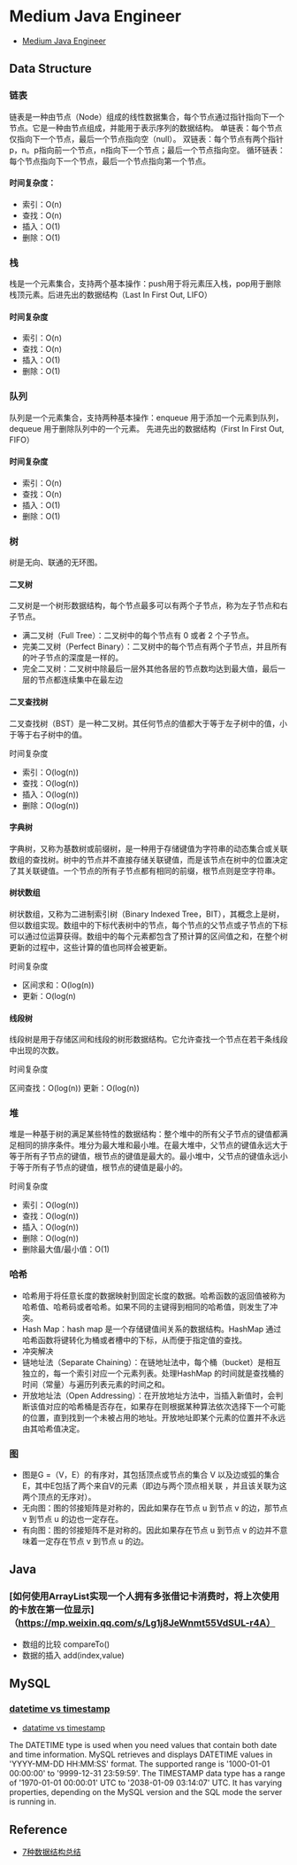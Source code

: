 # Medium Java Engineer

* [Medium Java Engineer](medium-java.md)

## Data Structure

### 链表

链表是一种由节点（Node）组成的线性数据集合，每个节点通过指针指向下一个节点。它是一种由节点组成，并能用于表示序列的数据结构。
单链表：每个节点仅指向下一个节点，最后一个节点指向空（null）。
双链表：每个节点有两个指针p，n。p指向前一个节点，n指向下一个节点；最后一个节点指向空。
循环链表：每个节点指向下一个节点，最后一个节点指向第一个节点。

#### 时间复杂度：

* 索引：O(n)
* 查找：O(n)
* 插入：O(1)
* 删除：O(1)

### 栈

栈是一个元素集合，支持两个基本操作：push用于将元素压入栈，pop用于删除栈顶元素。后进先出的数据结构（Last In First Out, LIFO）

#### 时间复杂度

* 索引：O(n)
* 查找：O(n)
* 插入：O(1)
* 删除：O(1)

### 队列

队列是一个元素集合，支持两种基本操作：enqueue 用于添加一个元素到队列，dequeue 用于删除队列中的一个元素。
先进先出的数据结构（First In First Out, FIFO）

#### 时间复杂度

* 索引：O(n)
* 查找：O(n)
* 插入：O(1)
* 删除：O(1)

### 树

树是无向、联通的无环图。

#### 二叉树

二叉树是一个树形数据结构，每个节点最多可以有两个子节点，称为左子节点和右子节点。

* 满二叉树（Full Tree）：二叉树中的每个节点有 0 或者 2 个子节点。
* 完美二叉树（Perfect Binary）：二叉树中的每个节点有两个子节点，并且所有的叶子节点的深度是一样的。
* 完全二叉树：二叉树中除最后一层外其他各层的节点数均达到最大值，最后一层的节点都连续集中在最左边

#### 二叉查找树

二叉查找树（BST）是一种二叉树。其任何节点的值都大于等于左子树中的值，小于等于右子树中的值。

时间复杂度

* 索引：O(log(n))
* 查找：O(log(n))
* 插入：O(log(n))
* 删除：O(log(n))

#### 字典树

字典树，又称为基数树或前缀树，是一种用于存储键值为字符串的动态集合或关联数组的查找树。树中的节点并不直接存储关联键值，而是该节点在树中的位置决定了其关联键值。一个节点的所有子节点都有相同的前缀，根节点则是空字符串。

#### 树状数组

树状数组，又称为二进制索引树（Binary Indexed Tree，BIT），其概念上是树，但以数组实现。数组中的下标代表树中的节点，每个节点的父节点或子节点的下标可以通过位运算获得。数组中的每个元素都包含了预计算的区间值之和，在整个树更新的过程中，这些计算的值也同样会被更新。

时间复杂度

* 区间求和：O(log(n))
* 更新：O(log(n)

#### 线段树

线段树是用于存储区间和线段的树形数据结构。它允许查找一个节点在若干条线段中出现的次数。

时间复杂度

区间查找：O(log(n))
更新：O(log(n))

### 堆

堆是一种基于树的满足某些特性的数据结构：整个堆中的所有父子节点的键值都满足相同的排序条件。堆分为最大堆和最小堆。在最大堆中，父节点的键值永远大于等于所有子节点的键值，根节点的键值是最大的。最小堆中，父节点的键值永远小于等于所有子节点的键值，根节点的键值是最小的。

时间复杂度

* 索引：O(log(n))
* 查找：O(log(n))
* 插入：O(log(n))
* 删除：O(log(n))
* 删除最大值/最小值：O(1)

### 哈希

* 哈希用于将任意长度的数据映射到固定长度的数据。哈希函数的返回值被称为哈希值、哈希码或者哈希。如果不同的主键得到相同的哈希值，则发生了冲突。
* Hash Map：hash map 是一个存储键值间关系的数据结构。HashMap 通过哈希函数将键转化为桶或者槽中的下标，从而便于指定值的查找。
* 冲突解决
* 链地址法（Separate Chaining）：在链地址法中，每个桶（bucket）是相互独立的，每一个索引对应一个元素列表。处理HashMap 的时间就是查找桶的时间（常量）与遍历列表元素的时间之和。
* 开放地址法（Open Addressing）：在开放地址方法中，当插入新值时，会判断该值对应的哈希桶是否存在，如果存在则根据某种算法依次选择下一个可能的位置，直到找到一个未被占用的地址。开放地址即某个元素的位置并不永远由其哈希值决定。

### 图

* 图是G =（V，E）的有序对，其包括顶点或节点的集合 V 以及边或弧的集合E，其中E包括了两个来自V的元素（即边与两个顶点相关联 ，并且该关联为这两个顶点的无序对）。
* 无向图：图的邻接矩阵是对称的，因此如果存在节点 u 到节点 v 的边，那节点 v 到节点 u 的边也一定存在。
* 有向图：图的邻接矩阵不是对称的。因此如果存在节点 u 到节点 v 的边并不意味着一定存在节点 v 到节点 u 的边。

## Java

###  [如何使用ArrayList实现一个人拥有多张借记卡消费时，将上次使用的卡放在第一位显示]（https://mp.weixin.qq.com/s/Lg1j8JeWnmt55VdSUL-r4A）

* 数组的比较  compareTo()
* 数据的插入  add(index,value)

## MySQL

### [datetime vs timestamp](https://dev.mysql.com/doc/refman/8.0/en/datetime.html)

* [datatime vs timestamp]((https://stackoverflow.com/questions/409286/should-i-use-the-datetime-or-timestamp-data-type-in-mysql))

The DATETIME type is used when you need values that contain both date and time information. MySQL retrieves and displays DATETIME values in 'YYYY-MM-DD HH:MM:SS' format. The supported range is '1000-01-01 00:00:00' to '9999-12-31 23:59:59'.
The TIMESTAMP data type has a range of '1970-01-01 00:00:01' UTC to '2038-01-09 03:14:07' UTC. It has varying properties, depending on the MySQL version and the SQL mode the server is running in.

## Reference

* [7种数据结构总结](https://www.toutiao.com/a6621505917206659592/?iid=50049209260&app=news_article)